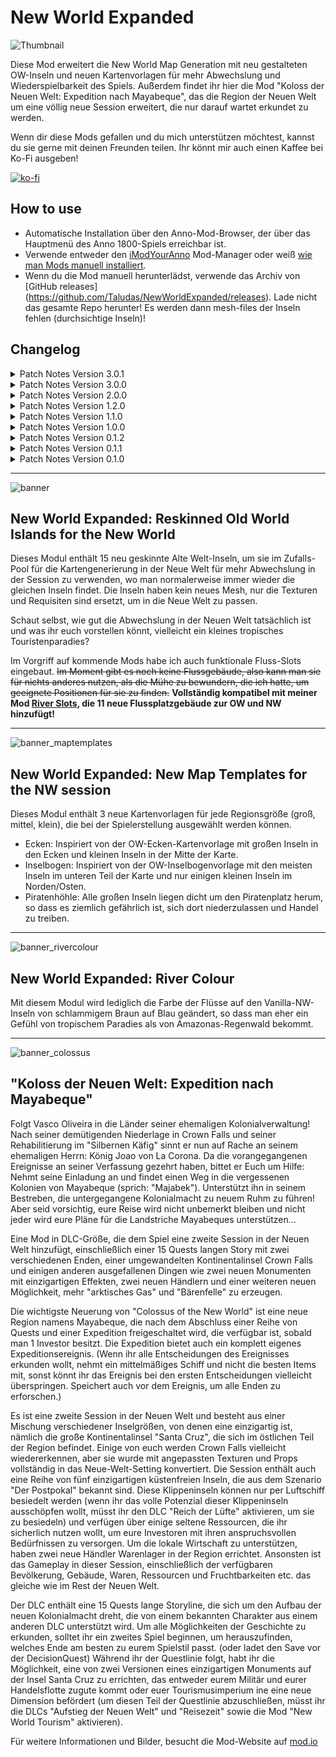 # New World Expanded

![Thumbnail](https://user-images.githubusercontent.com/64583643/189413460-86d79429-272c-4c3a-b243-3733c109e044.png)

 Diese Mod erweitert die New World Map Generation mit neu gestalteten OW-Inseln und neuen Kartenvorlagen für mehr Abwechslung und Wiederspielbarkeit des Spiels. Außerdem findet ihr hier die Mod "Koloss der Neuen Welt: Expedition nach Mayabeque", das die Region der Neuen Welt um eine völlig neue Session erweitert, die nur darauf wartet erkundet zu werden.

 Wenn dir diese Mods gefallen und du mich unterstützen möchtest, kannst du sie gerne mit deinen Freunden teilen. Ihr könnt mir auch einen Kaffee bei Ko-Fi ausgeben!

[![ko-fi](https://ko-fi.com/img/githubbutton_sm.svg)](https://ko-fi.com/W7W8L558T)

## How to use

- Automatische Installation über den Anno-Mod-Browser, der über das Hauptmenü des Anno 1800-Spiels erreichbar ist.
- Verwende entweder den [iModYourAnno](https://github.com/anno-mods/iModYourAnno/releases) Mod-Manager oder weiß [wie man Mods manuell installiert](https://github.com/jakobharder/anno1800-mod-loader#mods).
- Wenn du die Mod manuell herunterlädst, verwende das Archiv von [GitHub releases] (https://github.com/Taludas/NewWorldExpanded/releases). Lade nicht das gesamte Repo herunter! Es werden dann mesh-files der Inseln fehlen (durchsichtige Inseln)!

## Changelog
<details>
    <summary>Patch Notes Version 3.0.1</summary>

* Updates:
    - Mehrere Korrekturen für "Koloss der Neuen Welt: Expedition nach Mayabeque":
      - Fix für Map-Template: Kleine Änderung der Position von Palomas Insel, um ein Clipping in die große Nachbarinsel im Südosten zu verhindern (besonders wenn man mit NW Expanded Mod gleichzeitig spielt)
      - Santa Cruz wurde nochmals bearbeitet, um einige Palmen in den Dschungel einzustreuen.
      - Fix für fehlende LoadAfterId für Serps "Cape Trewlany disabler" Mod
      - Fix für modinfo.json Tippfehler bei LoadAfterId
      - Fix für Grand Hotel Santa Cruz, dass nun keine "0%" Produktivität im Sandbox Modus zeigt
      - Fix für Grand Hotel, dies versorgt NW Tourism Hotels nun mit dem entsprechenden Happiness Need (siehe obiger Fix)
      - Fix für Quest zum Bau des Kontors auf Santa Cruz: Die Quest wird nun als erledigt gezählt, selbst wenn das Kontor gebaut wird, bevor die zugehörige Quest ausgelöst wurde.
      - Die Quest zum Bau des Kontors auf Santa Cruz wird nun gestartet, wenn man die Session zum ersten Mal betritt: die Quest zum Bau des Materials und des Kontors wird parallelisiert, um zu verhindern, dass Spieler das Kontor löschen müssen, um die Quest zu lösen, wenn sie die Questline nicht Wort für Wort befolgt haben (man musste erst zwingend das Baumaterial bei Vasco abholen).
      - Fix für "NW-Tourism" Mod: Bar, Cafe, Restaurant und NW-Monument werden nun freigeschaltet, wenn Touristen nur in Cape Trelawny und nicht in der Alten Welt angesiedelt sind
      - Fix für die erste Quest zur Auswahl eines Wirtshauses bei Verwendung von KIs: KI-Wirtshaus zählen nicht mehr
      - Coop Trigger für Questline bei Verwendung von Cap Trelawny hinzugefügt
      - Kompatibilität mit Kingsgrove hinzugefügt (aktualisierte Kingsgrove-Mod auf mod.io hochgeladen)
      - Fix für den Verlust der Burgruine nach Kontor-Zerstörung/Verlust durch die KI, Quest ist allerdings immer noch fehlerhaft, wenn dies vor der anfänglichen Renovierung von Ruine zu Gerüst passiert, da sie dann als Ruine bleibt und zu einem CTD führt, wenn man versucht, sie zu auszubauen.
      - Mehrere Loca-Dateien korrigiert und aktualisiert
      - Traditionelle chinesische Loca hinzugefügt
</details>

<details>
    <summary>Patch Notes Version 3.0.0</summary>

* Neue Mod:
    - Hinzufügen von "Koloss der Neuen Welt: Expedition nach Mayabeque". Für weitere Informationen über diese Mod besucht bitte die Mod-Seite auf [mod.io](https://mod.io/g/anno-1800/m/colossus-of-the-new-world-finding-mayabeque)

* Updates:
    - Die Mod "Muddy Rivers Removed" wurde für GU18 angepasst:
      - Drastische Reduzierung der Dateigröße mit den neuen Möglichkeiten von Loader11.

</details>
<details>
    <summary>Patch Notes Version 2.0.0</summary>

* Updates:
    - Die Mod wurde für GU18 angepasst:
      - Anpassungen für die alleinige Nutzung über mod.io (vorher fehlten Inseltexturen).
      - Drastische Reduzierung der Dateigröße mit den neuen Möglichkeiten von Loader11.

* Anpassungen:
    - Ich habe eine Version zur Verfügung gestellt, die eine randomisierte Kartenvorlage für die Neue Welt verwendet (hauptsächlich für die Verwendung mit mod.io, fortgeschrittene Benutzer können iMYA für mehr Anpassungsmöglichkeiten verwenden)

</details>
<details>
    <summary>Patch Notes Version 1.2.0</summary>

* Anpassungen:
    - Um die Dateigröße gering zu halten, habe ich die Mod in zwei Mods aufgeteilt: "Muddy Rivers removed" und "New World Expanded". Die erste ersetzt nur die Flussfarbe der NW-Insel durch eine blaue. New World Expanded ist die Hauptmod, der die neu geskinnten Inseln hinzufügt!

* Aktualisierungen:
    - Die Mod wurde für eine bessere Nutzung mit iModYourAnno v0.5 angepasst, die standardmäßig verwendete Kartenvorlage ist jetzt "Corners". Das Problem mit der endlosen Ladeschleife bei mehreren Spielern aufgrund von fehlerhaften iMYA-Einstellungen wurde behoben. Unabhängig davon, was man in iMYA einstellt, erhält man nun immer eine der drei Kartenvorlagen.

</details>
<details>
    <summary>Patch Notes Version 1.1.0</summary>

* Aktualisierungen:
  - Aktualisierung der Mod, so dass nur noch ein Mod-Ordner anstelle der separaten Installationsverzeichnisse verwendet wird.

</details>
<details>
    <summary>Patch Notes Version 1.0.0</summary>

* Aktualisierungen:
  - Alle Inseldateien auf GU16 Version aktualisiert.
    - Vergrößerte Kartenvorlagen für GU16 hinzugefügt (neues Savegame erforderlich, alte Kartenvorlagen vergrößern sich nicht auf die neuen, sondern verwenden die alte Erweiterung)
    - muddy rivers mit neuen Inseln aus GU16 aktualisiert
    - Modularität durch iMYA vorbereitet, im Moment sind nur die Kartenvorlagen modular, wenn man die neuen Inseln deaktivieren will oder keine schlammigen Flüsse will, muss man die Assets-Datei jetzt manuell bearbeiten (die <Include> Tags mit der entsprechenden xml-Datei entfernen).

</details>
<details>
    <summary>Patch Notes Version 0.1.2</summary>

* Ein Fehler wurde behoben, bei dem einige Inseln nicht die neue Textur erhielten. Bitte ladet die neueste Version herunter und überschreibt den Download von v0.1.0!
*
</details>
<details>
    <summary>Patch Notes Version 0.1.1</summary>

* HOTFIX: Ich habe vergessen, die wichtigste Datei von allen hinzuzufügen! Die Materialset-Texturdatei! Bitte ladet die neueste Version herunter und überschreibt den Download von v0.1.0!
*
</details>
<details>
    <summary>Patch Notes Version 0.1.0</summary>

* Inseldateien hinzugefügt.
* Neu geskinnte OW-Inseln zum Zufalls-Pool hinzugefügt
* Neue Kartenvorlagen hinzugefügt
* Version mit blauen Flüssen in NW anstelle von schlammigen Flüssen hinzugefügt
</details>

-----

![banner](https://user-images.githubusercontent.com/64583643/189413451-f866f2cf-2e93-4c53-9e47-547e6d874627.png)
## New World Expanded: Reskinned Old World Islands for the New World
Dieses Modul enthält 15 neu geskinnte Alte Welt-Inseln, um sie im Zufalls-Pool für die Kartengenerierung in der Neue Welt für mehr Abwechslung in der Session zu verwenden, wo man normalerweise immer wieder die gleichen Inseln findet. Die Inseln haben kein neues Mesh, nur die Texturen und Requisiten sind ersetzt, um in die Neue Welt zu passen.

Schaut selbst, wie gut die Abwechslung in der Neuen Welt tatsächlich ist und was ihr euch vorstellen könnt, vielleicht ein kleines tropisches Touristenparadies?

Im Vorgriff auf kommende Mods habe ich auch funktionale Fluss-Slots eingebaut. ~~Im Moment gibt es noch keine Flussgebäude, also kann man sie für nichts anderes nutzen, als die Mühe zu bewundern, die ich hatte, um geeignete Positionen für sie zu finden.~~ **Vollständig kompatibel mit meiner Mod [River Slots](https://github.com/Taludas/RiverSlots), die 11 neue Flussplatzgebäude zur OW und NW hinzufügt!**

-----

![banner_maptemplates](https://user-images.githubusercontent.com/64583643/210533908-00429c86-5cb7-464f-8e04-d044400c6ca5.png)
## New World Expanded: New Map Templates for the NW session
Dieses Modul enthält 3 neue Kartenvorlagen für jede Regionsgröße (groß, mittel, klein), die bei der Spielerstellung ausgewählt werden können.
- Ecken: Inspiriert von der OW-Ecken-Kartenvorlage mit großen Inseln in den Ecken und kleinen Inseln in der Mitte der Karte.
- Inselbogen: Inspiriert von der OW-Inselbogenvorlage mit den meisten Inseln im unteren Teil der Karte und nur einigen kleinen Inseln im Norden/Osten.
- Piratenhöhle: Alle großen Inseln liegen dicht um den Piratenplatz herum, so dass es ziemlich gefährlich ist, sich dort niederzulassen und Handel zu treiben.

-----

![banner_rivercolour](https://user-images.githubusercontent.com/64583643/189413458-592e3a64-f896-42ed-a016-98c2d7551e0b.png)
## New World Expanded: River Colour
Mit diesem Modul wird lediglich die Farbe der Flüsse auf den Vanilla-NW-Inseln von schlammigem Braun auf Blau geändert, so dass man eher ein Gefühl von tropischem Paradies als von Amazonas-Regenwald bekommt.

-----

![banner_colossus](https://github.com/Taludas/NewWorldExpanded/assets/64583643/c4aaa035-478a-49c6-9db0-7f7abbabac12)
## "Koloss der Neuen Welt: Expedition nach Mayabeque"

Folgt Vasco Oliveira in die Länder seiner ehemaligen Kolonialverwaltung! Nach seiner demütigenden Niederlage in Crown Falls und seiner Rehabilitierung im "Silbernen Käfig" sinnt er nun auf Rache an seinem ehemaligen Herrn: König Joao von La Corona. Da die vorangegangenen Ereignisse an seiner Verfassung gezehrt haben, bittet er Euch um Hilfe: Nehmt seine Einladung an und findet einen Weg in die vergessenen Kolonien von Mayabeque (sprich: "Majabek"). Unterstützt ihn in seinem Bestreben, die untergegangene Kolonialmacht zu neuem Ruhm zu führen! Aber seid vorsichtig, eure Reise wird nicht unbemerkt bleiben und nicht jeder wird eure Pläne für die Landstriche Mayabeques unterstützen...

Eine Mod in DLC-Größe, die dem Spiel eine zweite Session in der Neuen Welt hinzufügt, einschließlich einer 15 Quests langen Story mit zwei verschiedenen Enden, einer umgewandelten Kontinentalinsel Crown Falls und einigen anderen ausgefallenen Dingen wie zwei neuen Monumenten mit einzigartigen Effekten, zwei neuen Händlern und einer weiteren neuen Möglichkeit, mehr "arktisches Gas" und "Bärenfelle" zu erzeugen.

Die wichtigste Neuerung von "Colossus of the New World" ist eine neue Region namens Mayabeque, die nach dem Abschluss einer Reihe von Quests und einer Expedition freigeschaltet wird, die verfügbar ist, sobald man 1 Investor besitzt. Die Expedition bietet auch ein komplett eigenes Expeditionsereignis. (Wenn ihr alle Entscheidungen des Ereignisses erkunden wollt, nehmt ein mittelmäßiges Schiff und nicht die besten Items mit, sonst könnt ihr das Ereignis bei den ersten Entscheidungen vielleicht überspringen. Speichert auch vor dem Ereignis, um alle Enden zu erforschen.)

Es ist eine zweite Session in der Neuen Welt und besteht aus einer Mischung verschiedener Inselgrößen, von denen eine einzigartig ist, nämlich die große Kontinentalinsel "Santa Cruz", die sich im östlichen Teil der Region befindet. Einige von euch werden Crown Falls vielleicht wiedererkennen, aber sie wurde mit angepassten Texturen und Props vollständig in das Neue-Welt-Setting konvertiert. Die Session enthält auch eine Reihe von fünf einzigartigen küstenfreien Inseln, die aus dem Szenario "Der Postpokal" bekannt sind. Diese Klippeninseln können nur per Luftschiff besiedelt werden (wenn ihr das volle Potenzial dieser Klippeninseln ausschöpfen wollt, müsst ihr den DLC "Reich der Lüfte" aktivieren, um sie zu besiedeln) und verfügen über einige seltene Ressourcen, die ihr sicherlich nutzen wollt, um eure Investoren mit ihren anspruchsvollen Bedürfnissen zu versorgen. Um die lokale Wirtschaft zu unterstützen, haben zwei neue Händler Warenlager in der Region errichtet. Ansonsten ist das Gameplay in dieser Session, einschließlich der verfügbaren Bevölkerung, Gebäude, Waren, Ressourcen und Fruchtbarkeiten etc. das gleiche wie im Rest der Neuen Welt.

Der DLC enthält eine 15 Quests lange Storyline, die sich um den Aufbau der neuen Kolonialmacht dreht, die von einem bekannten Charakter aus einem anderen DLC unterstützt wird. Um alle Möglichkeiten der Geschichte zu erkunden, solltet ihr ein zweites Spiel beginnen, um herauszufinden, welches Ende am besten zu eurem Spielstil passt. (oder ladet den Save vor der DecisionQuest) Während ihr der Questlinie folgt, habt ihr die Möglichkeit, eine von zwei Versionen eines einzigartigen Monuments auf der Insel Santa Cruz zu errichten, das entweder eurem Militär und eurer Handelsflotte zugute kommt oder euer Tourismusimperium ine eine neue Dimension befördert (um diesen Teil der Questlinie abzuschließen, müsst ihr die DLCs "Aufstieg der Neuen Welt" und "Reisezeit" sowie die Mod "New World Tourism" aktivieren).

Für weitere Informationen und Bilder, besucht die Mod-Website auf [mod.io](https://mod.io/g/anno-1800/m/colossus-of-the-new-world-finding-mayabeque)